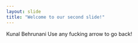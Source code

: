 ```yaml
---
layout: slide
title: "Welcome to our second slide!"
---
```

Kunal Behrunani
Use any fucking arrow to go back!
